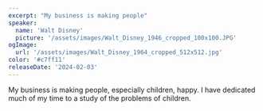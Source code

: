 ```yaml
---
excerpt: "My business is making people"
speaker:
  name: 'Walt Disney'
  picture: '/assets/images/Walt_Disney_1946_cropped_100x100.JPG'
ogImage:
  url: '/assets/images/Walt_Disney_1964_cropped_512x512.jpg'
color: '#c7ff11'
releaseDate: '2024-02-03'
---
```

My business is making people, especially children, happy. I have dedicated much of my time to a study of the problems of children.
